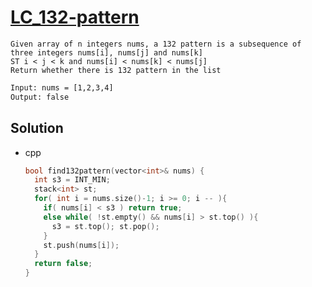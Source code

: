 # [LC_132-pattern](https://leetcode.com/problems/132-pattern)

```en
Given array of n integers nums, a 132 pattern is a subsequence of three integers nums[i], nums[j] and nums[k]
ST i < j < k and nums[i] < nums[k] < nums[j]
Return whether there is 132 pattern in the list
```

```txt
Input: nums = [1,2,3,4]
Output: false
```

## Solution

* cpp

  ```cpp
  bool find132pattern(vector<int>& nums) {
    int s3 = INT_MIN;
    stack<int> st;
    for( int i = nums.size()-1; i >= 0; i -- ){
      if( nums[i] < s3 ) return true;
      else while( !st.empty() && nums[i] > st.top() ){
        s3 = st.top(); st.pop();
      }
      st.push(nums[i]);
    }
    return false;
  }
  ```
